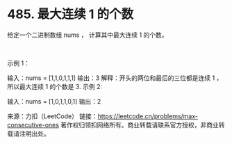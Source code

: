 # 485. 最大连续 1 的个数

给定一个二进制数组 nums ， 计算其中最大连续 1 的个数。

 

示例 1：

输入：nums = [1,1,0,1,1,1]
输出：3
解释：开头的两位和最后的三位都是连续 1 ，所以最大连续 1 的个数是 3.
示例 2:

输入：nums = [1,0,1,1,0,1]
输出：2

来源：力扣（LeetCode）
链接：https://leetcode.cn/problems/max-consecutive-ones
著作权归领扣网络所有。商业转载请联系官方授权，非商业转载请注明出处。
